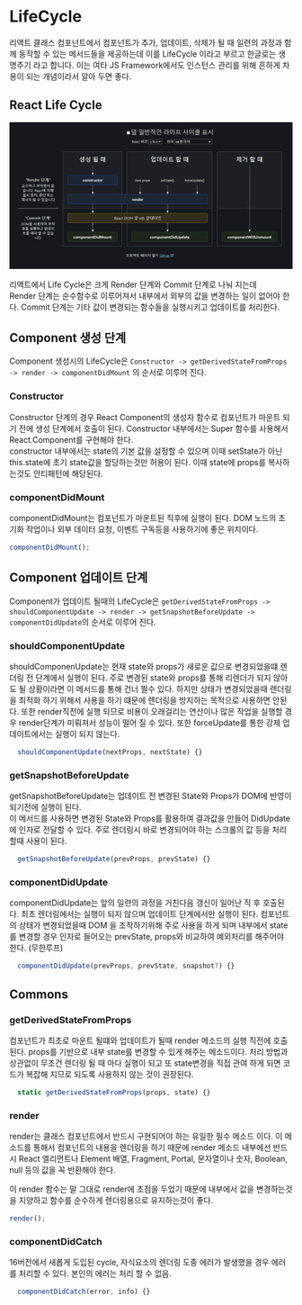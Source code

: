 # LifeCycle

리액트 클래스 컴포넌트에서 컴포넌트가 추가, 업데이트, 삭제가 될 때
일련의 과정과 함께 동작할 수 있는 메서드들을 제공하는데 이를 LifeCycle 이라고 부르고 한글로는 생명주기 라고 합니다. 이는 여타 JS Framework에서도 인스턴스 관리를 위해 흔하게 차용이 되는 개념이라서 알아 두면 좋다.

## React Life Cycle

![LifeCycle](./assets/react-life-cycle.png)

리액트에서 Life Cycle은 크게 Render 단계와 Commit 단계로 나눠 지는데  
Render 단계는 순수함수로 이루어져서 내부에서 외부의 값을 변경하는 일이 없어야 한다.
Commit 단계는 기타 값이 변경되는 함수들을 실행시키고 업데이트를 처리한다.

## Component 생성 단계

Component 생성시의 LifeCycle은
`Constructor -> getDerivedStateFromProps -> render -> componentDidMount` 의 순서로 이루어 진다.

### Constructor

Constructor 단계의 경우 React Component의 생성자 함수로 컴포넌트가 마운트 되기 전에 생성 단계에서 호출이 된다. Constructor 내부에서는 Super 함수를 사용해서 React.Component를 구현해야 한다.  
constructor 내부에서는 state의 기본 값을 설정할 수 있으며 이때 setState가 아닌 this.state에 초기 state값을 할당하는것만 허용이 된다. 이때 state에 props를 복사하는것도 안티패턴에 해당된다.

### componentDidMount

componentDidMount는 컴포넌트가 마운트된 직후에 실행이 된다.
DOM 노드의 초기화 작업이나 외부 데이터 요청, 이벤트 구독등을 사용하기에 좋은 위치이다.

```js
componentDidMount();
```

## Component 업데이트 단계

Component가 업데이트 될때의 LifeCycle은
`getDerivedStateFromProps -> shouldComponentUpdate -> render -> getSnapshotBeforeUpdate -> componentDidUpdate`의 순서로 이루어 진다.

### shouldComponentUpdate

shouldComponenUpdate는 현재 state와 props가 새로운 값으로 변경되었을떄 렌더링 전 단계에서 실행이 된다. 주로 변경된 state와 props를 통해 리렌더가 되지 않아도 될 상황이라면 이 메서드를 통해 건너 띌수 있다. 하지만 상태가 변경되었을때 렌더링을 최적화 하기 위해서 사용을 하기 떄문에 렌더링을 방지하는 목적으로 사용하면 안된다. 또한 render직전에 실행 되므로 비용이 오래걸리는 연산이나 많은 작업을 실행할 경우 render단계가 미뤄져서 성능이 떨어 질 수 있다.
또한 forceUpdate를 통한 강제 업데이트에서는 실행이 되지 않는다.

```js
  shouldComponentUpdate(nextProps, nextState) {}
```

### getSnapshotBeforeUpdate

getSnapshotBeforeUpdate는 업데이트 전 변경된 State와 Props가 DOM에 반영이 되기전에 실행이 된다.  
이 메서드를 사용하면 변경된 State와 Props를 활용하여 결과값을 만들어 DidUpdate에 인자로 전달할 수 있다. 주로 렌더링시 바로 변경되어야 하는 스크롤의 값 등을 처리할때 사용이 된다.

```js
  getSnapshotBeforeUpdate(prevProps, prevState) {}
```

### componentDidUpdate

componentDidUpdate는 앞의 일련의 과정을 거친다음 갱신이 일어난 직 후 호출된다.
최초 렌더링에서는 실행이 되지 않으며 업데이트 단계에서만 실행이 된다.
컴포넌트의 상태가 변경되었을때 DOM 을 조작하기위해 주로 사용을 하게 되며 내부에서 state를 변경할 경우 인자로 들어오는 prevState, props와 비교하여 예외처리를 해주어야 한다. (무한루프)

```js
  componentDidUpdate(prevProps, prevState, snapshot?) {}
```

## Commons

### getDerivedStateFromProps

컴포넌트가 최초로 마운트 될떄와 업데이트가 될때 render 메소드의 실행 직전에 호출된다.
props를 기반으로 내부 state를 변경할 수 있게 해주는 메소드이다.
처리 방법과 상관없이 무조건 렌더링 될 때 마다 실행이 되고 또 state변경을 직접 관여 하게 되면 코드가 복잡해 지므로 되도록 사용하지 않는 것이 권장된다.

```js
  static getDerivedStateFromProps(props, state) {}
```

### render

render는 클래스 컴포넌트에서 반드시 구현되어야 하는 유일한 필수 메소드 이다.
이 메소드를 통해서 컴포넌트의 내용을 렌더링을 하기 때문에 render 메소드 내부에선 반드시 React 엘리먼트나 Element 배열, Fragment, Portal, 문자열이나 숫자, Boolean, null 등의 값을 꼭 반환해야 한다.

이 render 함수는 말 그대로 render에 초점을 두었기 때문에 내부에서 값을 변경하는것을 지양하고 함수를 순수하게 렌더링용으로 유지하는것이 좋다.

```js
render();
```

### componentDidCatch

16버전에서 새롭게 도입된 cycle,
자식요소의 렌더링 도중 에러가 발생했을 경우 에러를 처리할 수 있다.
본인의 에러는 처리 할 수 없음.

```js
  componentDidCatch(error, info) {}
```
